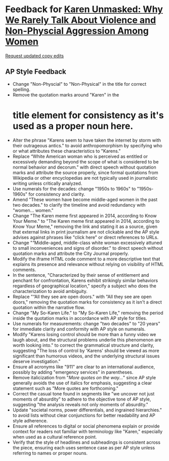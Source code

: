 # Feedback for [Karen Unmasked: Why We Rarely Talk About Violence and Non-Physcial Aggression Among Women](https://charlenelin0824.github.io/female-aggression-and-Karens/)

[Request updated copy edits](https://github.com/jsoma/data-studio-projects-2024/issues/new/choose)

## AP Style Feedback

- Change "Non-Physcial" to "Non-Physical" in the title for correct spelling.
- Remove the quotation marks around "Karen" in the <h1> title element for consistency as it's used as a proper noun here.
- Alter the phrase "Karens seem to have taken the internet by storm with their outrageous antics." to avoid anthropomorphism by specifying who or what attributes these characteristics to "Karens."
- Replace “White American woman who is perceived as entitled or excessively demanding beyond the scope of what is considered to be normal behavior and decorum." with direct speech without quotation marks and attribute the source properly, since formal quotations from Wikipedia or other encyclopedias are not typically used in journalistic writing unless critically analyzed.
- Use numerals for the decades: change "1950s to 1960s" to "1950s-1960s" for consistency and clarity.
- Amend "These women have become middle-aged women in the past two decades." to clarify the timeline and avoid redundancy with "women... women."
- Change "The Karen meme first appeared in 2014, according to Know Your Meme." to "The Karen meme first appeared in 2014, according to Know Your Meme," removing the link and stating it as a source, given that external links in print journalism are not clickable and the AP style advises against phrases like "click here" or direct references to URLs.
- Change "“Middle-aged, middle-class white woman excessively attuned to small inconveniences and signs of disorder." to direct speech without quotation marks and attribute the City Journal properly.
- Modify the iframe HTML code comment to a more descriptive text that explains its presence and relevance without relying on visibility of HTML comments.
- In the sentence, "Characterized by their sense of entitlement and penchant for confrontation, Karens exhibit strikingly similar behaviors regardless of geographical location," specify a subject who does the characterization to avoid ambiguity.
- Replace "“All they see are open doors." with "All they see are open doors," removing the quotation marks for consistency as it isn't a direct quotation within the narrative flow.
- Change "My So-Karen Life." to "My So-Karen Life," removing the period inside the quotation marks in accordance with AP style for titles.
- Use numerals for measurements: change "two decades" to "20 years" for immediate clarity and conformity with AP style on numerals.
- Modify "Karens losing control should be more than a funny video we laugh about, and the structural problems underlie this phenomenon are worth looking into." to correct the grammatical structure and clarity, suggesting "The loss of control by 'Karens' should be viewed as more significant than humorous videos, and the underlying structural issues deserve investigation."
- Ensure all acronyms like "911" are clear to an international audience, possibly by adding "emergency services" in parentheses.
- Remove italicization from "<i>More quotes on the way...</i>" since AP style generally avoids the use of italics for emphasis, suggesting a clear statement such as "More quotes are forthcoming."
- Correct the casual tone found in segments like "we uncover not just moments of absurdity" to adhere to the objective tone of AP style, suggesting "the analysis reveals not only moments of absurdity."
- Update "societal norms, power differentials, and ingrained hierarchies." to avoid lists without clear conjunctions for better readability and AP style adherence.
- Ensure all references to digital or social phenomena explain or provide context for readers not familiar with terminology like "Karen," especially when used as a cultural reference point.
- Verify that the style of headlines and subheadings is consistent across the piece, ensuring each uses sentence case as per AP style unless referring to names or proper nouns.